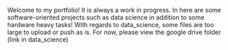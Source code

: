 Welcome to my portfolio! It is always a work in progress. In here are some software-oriented projects such as data science in addition to some hardware heavy tasks!
With regards to data_science, some files are too large to upload or push as is. For now, please view the google drive folder (link in data_science)
